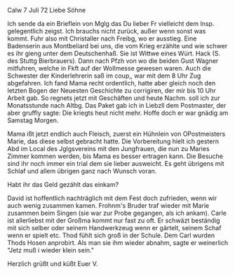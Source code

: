  Calw 7 Juli 72
Liebe Söhne

Ich sende da ein Brieflein von Mglg das Du lieber Fr vielleicht dem Insp. gelegentlich zeigst. Ich brauchs nicht zurück, außer wenn sonst was kommt. 
Fuhr also mit Christaller nach Freibg, wo er ausstieg. Eine Badenserin aus Montbeliard bei uns, die vom Krieg erzählte und wie schwer es ihr gieng unter dem Deutschenhaß. Sie ist Wittwe eines Würt. Hack (S. des Stuttg Bierbrauers). Dann nach Pfzh von wo die beiden Gust Wagner mitfuhren, welche in Fkft auf der Wollmesse gewesen waren. Auch die Schwester der Kinderlehrerin saß im coup‚, war mit dem 8 Uhr Zug abgefahren. Ich fand Mama recht ordentlich, hatte aber gleich noch den letzten Bogen der Neuesten Geschichte zu corrigiren, der mir bis 10 Uhr Arbeit gab. So regnets jetzt mit Geschäften und heute Nachm. soll ich zur Monatsstunde nach Altbg. Das Paket gab ich in Liebzll dem Postmaster, der aber gruffly sagte: Die kriegts heut nicht mehr. Hoffe doch er war gnädig am Samstag Morgen.

Mama ißt jetzt endlich auch Fleisch, zuerst ein Hühnlein von OPostmeisters Marie, das diese selbst gebracht hatte. Die Vorbereitung hielt ich gestern Abd im Local des Jglgsvereins mit den Jungfrauen, die nun zu Maries Zimmer kommen werden, bis Mama es besser ertragen kann. Die Besuche sind ihr noch immer ein trial dem sie lieber ausweicht. Es geht übrigens mit Schlaf und allem übrigen ganz nach Wunsch voran.

Habt ihr das Geld gezählt das einkam?

David ist hoffentlich nachträglich mit dem Fest doch zufrieden, wenn wir auch wenig zusammen kamen. Frohnm's Bruder traf wieder mit Marie zusammen beim Singen (sie war zur Probe gegangen, als ich ankam). Carle ist allerliebst mit der Großma kommt nur fast zu oft. Er schwäzt beständig mit sich selber oder seinem Handwerkzeug wenn er gärtelt, seinem Schaf wenn er spielt etc. Thod fühlt sich groß in der Schule. Dem Carl wurden Thods Hosen anprobirt. Als man sie ihm wieder abnahm, sagte er weinerlich "Jetz muß i wieder klein sein."

 Herzlich grüßt und küßt Euer
 V.
